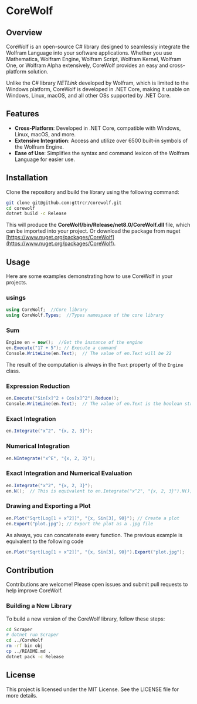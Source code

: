 # CoreWolf

## Overview
CoreWolf is an open-source C# library designed to seamlessly integrate the Wolfram Language into your software applications. Whether you use Mathematica, Wolfram Engine, Wolfram Script, Wolfram Kernel, Wolfram One, or Wolfram Alpha extensively, CoreWolf provides an easy and cross-platform solution.

Unlike the C# library *NETLink* developed by Wolfram, which is limited to the Windows platform, CoreWolf is developed in .NET Core, making it usable on Windows, Linux, macOS, and all other OSs supported by .NET Core.

## Features
- **Cross-Platform**: Developed in .NET Core, compatible with Windows, Linux, macOS, and more.
- **Extensive Integration**: Access and utilize over 6500 built-in symbols of the Wolfram Engine.
- **Ease of Use**: Simplifies the syntax and command lexicon of the Wolfram Language for easier use.

## Installation
Clone the repository and build the library using the following command:
```sh
git clone git@github.com:gttrcr/corewolf.git
cd corewolf
dotnet build -c Release
```
This will produce the **CoreWolf/bin/Release/net8.0/CoreWolf.dll** file, which can be imported into your project.
Or download the package from nuget [https://www.nuget.org/packages/CoreWolf](https://www.nuget.org/packages/CoreWolf).

## Usage
Here are some examples demonstrating how to use CoreWolf in your projects.

### usings
```csharp
using CoreWolf;  //Core library
using CoreWolf.Types;  //Types namespace of the core library
```

### Sum
```csharp
Engine en = new();  //Get the instance of the engine
en.Execute("17 + 5"); // Execute a command
Console.WriteLine(en.Text);  // The value of en.Text will be 22
```
The result of the computation is always in the `Text` property of the `Engine` class.

### Expression Reduction
```csharp
en.Execute("Sin[x]^2 + Cos[x]^2").Reduce();
Console.WriteLine(en.Text);  // The value of en.Text is the boolean string 'True'
```

### Exact Integration
```csharp
en.Integrate("x^2", "{x, 2, 3}");
```

### Numerical Integration
```csharp
en.NIntegrate("x^E", "{x, 2, 3}");
```

### Exact Integration and Numerical Evaluation
```csharp
en.Integrate("x^2", "{x, 2, 3}");
en.N();  // This is equivalent to en.Integrate("x^2", "{x, 2, 3}").N();
```

### Drawing and Exporting a Plot
```csharp
en.Plot("Sqrt[Log[1 + x^2]]", "{x, Sin[3], 90}"); // Create a plot
en.Export("plot.jpg"); // Export the plot as a .jpg file
```
As always, you can concatenate every function. The previous example is equivalent to the following code
```csharp
en.Plot("Sqrt[Log[1 + x^2]]", "{x, Sin[3], 90}").Export("plot.jpg");
```

## Contribution
Contributions are welcome! Please open issues and submit pull requests to help improve CoreWolf.

### Building a New Library
To build a new version of the CoreWolf library, follow these steps:
```sh
cd Scraper
# dotnet run Scraper
cd ../CoreWolf
rm -rf bin obj
cp ../README.md .
dotnet pack -c Release
```

## License
This project is licensed under the MIT License. See the LICENSE file for more details.
